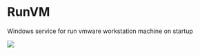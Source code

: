 # RunVM
Windows service for run vmware workstation machine on startup



![](http://visit.parselecom.com/Api/Visit/20/E4A010)
